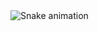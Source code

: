 
###

<br clear="both">

<img src="https://raw.githubusercontent.com/maurodesouza/maurodesouza/output/snake.svg" alt="Snake animation" />

###
